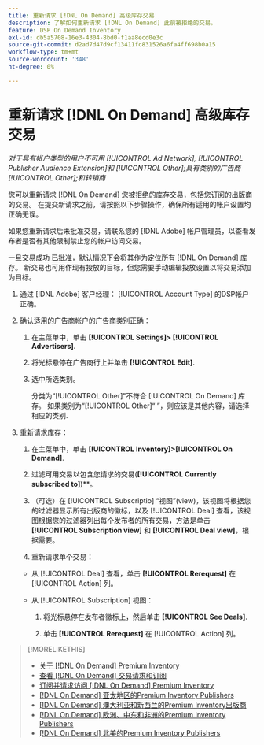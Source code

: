 ```yaml
---
title: 重新请求 [!DNL On Demand] 高级库存交易
description: 了解如何重新请求 [!DNL On Demand] 此前被拒绝的交易。
feature: DSP On Demand Inventory
exl-id: db5a5708-16e3-4304-8bd0-f1aa8ecd0e3c
source-git-commit: d2ad7d47d9cf13411fc831526a6fa4ff698b0a15
workflow-type: tm+mt
source-wordcount: '348'
ht-degree: 0%

---
```


# 重新请求 [!DNL On Demand] 高级库存交易

*对于具有帐户类型的用户不可用 [!UICONTROL Ad Network], [!UICONTROL Publisher Audience Extension]和 [!UICONTROL Other];具有类别的广告商 [!UICONTROL Other];和转销商*

您可以重新请求 [!DNL On Demand] 您被拒绝的库存交易，包括您订阅的出版商的交易。 在提交新请求之前，请按照以下步骤操作，确保所有适用的帐户设置均正确无误。

如果您重新请求后未批准交易，请联系您的 [!DNL Adobe] 帐户管理员，以查看发布者是否有其他限制禁止您的帐户访问交易。

一旦交易成功 [已批准](/help/dsp/inventory/on-demand-inventory-view-status.md)，默认情况下会将其作为定位所有 [!DNL On Demand] 库存。 新交易也可用作现有投放的目标，但您需要手动编辑投放设置以将交易添加为目标。

1. 通过 [!DNL Adobe] 客户经理： [!UICONTROL Account Type] 的DSP帐户正确。

1. 确认适用的广告商帐户的广告商类别正确：

   1. 在主菜单中，单击 **[!UICONTROL Settings]> [!UICONTROL Advertisers].**

   1. 将光标悬停在广告商行上并单击 **[!UICONTROL Edit]**.

   1. 选中所选类别。

      分类为“[!UICONTROL Other]&quot;不符合 [!UICONTROL On Demand] 库存。 如果类别为“[!UICONTROL Other]“ ”，则应该是其他内容，请选择相应的类别<!-- [category](/help/dsp/admin/advertiser-settings.md) -->.

1. 重新请求库存：

   1. 在主菜单中，单击 **[!UICONTROL Inventory]>[!UICONTROL On Demand]**.

   1. 过滤可用交易以包含您请求的交易(**[!UICONTROL Currently subscribed to]**)**。

   1. （可选）在 [!UICONTROL Subscriptio] “视图”(view)，该视图将根据您的过滤器显示所有出版商的徽标，以及 [!UICONTROL Deal] 查看，该视图根据您的过滤器列出每个发布者的所有交易，方法是单击 **[!UICONTROL Subscription view]** 和 **[!UICONTROL Deal view]**，根据需要。

   1. 重新请求单个交易：
   * 从 [!UICONTROL Deal] 查看，单击 **[!UICONTROL Rerequest]** 在 [!UICONTROL Action] 列。

   * 从 [!UICONTROL Subscription] 视图：

      1. 将光标悬停在发布者徽标上，然后单击 **[!UICONTROL See Deals]**.

      1. 单击 **[!UICONTROL Rerequest]** 在 [!UICONTROL Action] 列。


>[!MORELIKETHIS]
>
>* [关于 [!DNL On Demand] Premium Inventory](on-demand-inventory-about.md)
>* [查看 [!DNL On Demand] 交易请求和订阅](on-demand-inventory-view-status.md)
>* [订阅并请求访问 [!DNL On Demand] Premium Inventory](on-demand-inventory-subscribe.md)
>* [[!DNL On Demand] 亚太地区的Premium Inventory Publishers](on-demand-inventory-publishers-apac.md)
>* [[!DNL On Demand] 澳大利亚和新西兰的Premium Inventory出版商](on-demand-inventory-publishers-anz.md)
>* [[!DNL On Demand] 欧洲、中东和非洲的Premium Inventory Publishers](on-demand-inventory-publishers-emea.md)
>* [[!DNL On Demand] 北美的Premium Inventory Publishers](on-demand-inventory-publishers-na.md)

